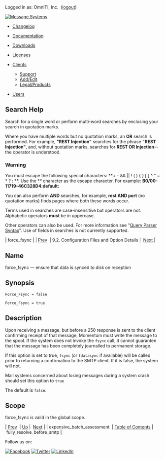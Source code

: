 Logged in as: OmniTI, Inc.  ([logout](https://support.messagesystems.com/logout.php))

[![Message Systems](https://support.messagesystems.com/images/ms-white205.png)](https://support.messagesystems.com/start.php) 

*   [Changelog](https://support.messagesystems.com/start.php?show=changelog)
*   [Documentation](https://support.messagesystems.com/docs/)
*   [Downloads](https://support.messagesystems.com/start.php)

*   [Licenses](https://support.messagesystems.com/license_summary.php)
*   <a href="">Clients</a>
    *   [Support](https://support.messagesystems.com/cs.php)
    *   [Add/Edit](https://support.messagesystems.com/edit_client.php)
    *   [Legal/Products](https://support.messagesystems.com/edit_products.php)
*   [Users](https://support.messagesystems.com/edit_customer.php)

## Search Help

Search for a single word or perform multi-word searches by enclosing your search in quotation marks.

Where you have multiple words but no quotation marks, an **OR** search is performed. For example, **"REST Injection"** searches for the phrase **"REST Injection"**, and, without quotation marks, searches for **REST OR Injection**--the operator is understood.

### Warning

You must escape the following special characters: **+ - && || ! ( ) { } [ ] ^ " ~ * ? : \**. Use the **\** character as the escape character. For example: **B0/00-11719-46C328D4\:default\:**

You can also perform **AND** searches, for example, **rest AND port** (no quotation marks) finds pages where both these words occur.

Terms used in searches are case-insensitive but operators are not. Alphabetic operators **must** be in uppercase.

Other operators can also be used. For more information see "[Query Parser Syntax](https://lucene.apache.org/core/old_versioned_docs/versions/3_0_0/queryparsersyntax.html)". Use of fields in searches is not currently supported.

| force_fsync |
| [Prev](conf.ref.expensive_batch_assessment.php)  | 9.2. Configuration Files and Option Details |  [Next](conf.ref.fully_resolve_before_smtp.php) |

<a name="conf.ref.force_fsync"></a>
## Name

force_fsync — ensure that data is synced to disk on reception

## Synopsis

`Force_Fsync = false`

`Force_Fsync = true`

<a name="idp5137472"></a>
## Description

Upon receiving a message, but before a 250 response is sent to the client confirming receipt of that message, Momentum must write the message to the spool. If the system does not invoke the `fsync` call, it cannot guarantee that the message has been completely journalled to permanent storage.

If this option is set to true, `fsync` (or `fdatasync` if available) will be called prior to returning a confirmation to the SMTP client. If it is false, the system will not.

Mail systems concerned about losing messages during a system crash should set this option to `true`

The default is `false`.

<a name="idp5143056"></a>
## Scope

force_fsync is valid in the global scope.

| [Prev](conf.ref.expensive_batch_assessment.php)  | [Up](conf.ref.files.php) |  [Next](conf.ref.fully_resolve_before_smtp.php) |
| expensive_batch_assessment  | [Table of Contents](index.php) |  fully_resolve_before_smtp |

Follow us on:

[![Facebook](https://support.messagesystems.com/images/icon-facebook.png)](http://www.facebook.com/messagesystems) [![Twitter](https://support.messagesystems.com/images/icon-twitter.png)](http://twitter.com/#!/MessageSystems) [![LinkedIn](https://support.messagesystems.com/images/icon-linkedin.png)](http://www.linkedin.com/company/message-systems)